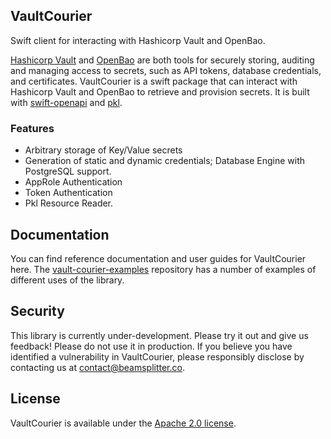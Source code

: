 
## VaultCourier

Swift client for interacting with Hashicorp Vault and OpenBao.

[Hashicorp Vault](https://developer.hashicorp.com/vault) and [OpenBao](https://openbao.org) are both tools for securely storing, auditing and managing access to secrets, such as API tokens, database credentials, and certificates. VaultCourier is a swift package that can interact with Hashicorp Vault and OpenBao to retrieve and provision secrets. It is built with [swift-openapi](https://github.com/apple/swift-openapi-generator) and [pkl](https://pkl-lang.org).

### Features

- Arbitrary storage of Key/Value secrets
- Generation of static and dynamic credentials; Database Engine with PostgreSQL support.
- AppRole Authentication
- Token Authentication
- Pkl Resource Reader.

## Documentation

You can find reference documentation and user guides for VaultCourier here. The [vault-courier-examples](https://github.com/vault-courier/vault-courier-examples) repository has a number of examples of different uses of the library.

## Security

This library is currently under-development. Please try it out and give us feedback! Please do not use it in production.
If you believe you have identified a vulnerability in VaultCourier, please responsibly disclose by contacting us at contact@beamsplitter.co.

## License

VaultCourier is available under the [Apache 2.0 license](LICENSE).
